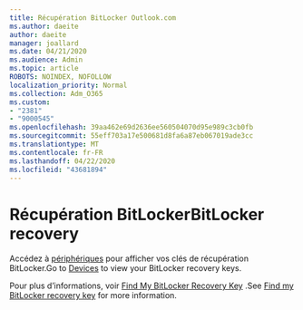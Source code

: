 ```yaml
---
title: Récupération BitLocker Outlook.com
ms.author: daeite
author: daeite
manager: joallard
ms.date: 04/21/2020
ms.audience: Admin
ms.topic: article
ROBOTS: NOINDEX, NOFOLLOW
localization_priority: Normal
ms.collection: Adm_O365
ms.custom:
- "2381"
- "9000545"
ms.openlocfilehash: 39aa462e69d2636ee560504070d95e989c3cb0fb
ms.sourcegitcommit: 55eff703a17e500681d8fa6a87eb067019ade3cc
ms.translationtype: MT
ms.contentlocale: fr-FR
ms.lasthandoff: 04/22/2020
ms.locfileid: "43681894"
---
```

# <a name="bitlocker-recovery"></a><span data-ttu-id="a02c1-102">Récupération BitLocker</span><span class="sxs-lookup"><span data-stu-id="a02c1-102">BitLocker recovery</span></span>

<span data-ttu-id="a02c1-103">Accédez à [périphériques](https://account.microsoft.com/devices/recoverykey) pour afficher vos clés de récupération BitLocker.</span><span class="sxs-lookup"><span data-stu-id="a02c1-103">Go to [Devices](https://account.microsoft.com/devices/recoverykey) to view your BitLocker recovery keys.</span></span>

<span data-ttu-id="a02c1-104">Pour plus d’informations, voir [Find My BitLocker Recovery Key](https://support.microsoft.com/help/4026181) .</span><span class="sxs-lookup"><span data-stu-id="a02c1-104">See [Find my BitLocker recovery key](https://support.microsoft.com/help/4026181) for more information.</span></span>
